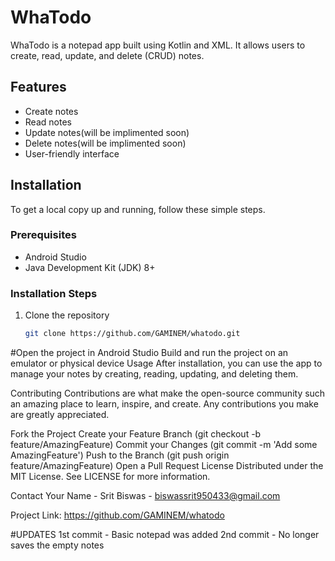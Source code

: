 # WhaTodo

WhaTodo is a notepad app built using Kotlin and XML. It allows users to create, read, update, and delete (CRUD) notes.

## Features

- Create notes
- Read notes
- Update notes(will be implimented soon)
- Delete notes(will be implimented soon)
- User-friendly interface

## Installation

To get a local copy up and running, follow these simple steps.

### Prerequisites

- Android Studio
- Java Development Kit (JDK) 8+

### Installation Steps

1. Clone the repository
   ```sh
   git clone https://github.com/GAMINEM/whatodo.git


#Open the project in Android Studio
Build and run the project on an emulator or physical device
Usage
After installation, you can use the app to manage your notes by creating, reading, updating, and deleting them.

Contributing
Contributions are what make the open-source community such an amazing place to learn, inspire, and create. Any contributions you make are greatly appreciated.

Fork the Project
Create your Feature Branch (git checkout -b feature/AmazingFeature)
Commit your Changes (git commit -m 'Add some AmazingFeature')
Push to the Branch (git push origin feature/AmazingFeature)
Open a Pull Request
License
Distributed under the MIT License. See LICENSE for more information.

Contact
Your Name - Srit Biswas - biswassrit950433@gmail.com

Project Link: https://github.com/GAMINEM/whatodo


#UPDATES
1st commit - Basic notepad was added
2nd commit - No longer saves the empty notes
